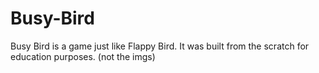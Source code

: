 # Busy-Bird
Busy Bird is a game just like Flappy Bird. It was built from the scratch for education purposes. (not the imgs)
